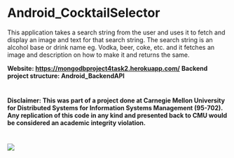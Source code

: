 # Android_CocktailSelector

This application takes a search string from the user and uses it to fetch and display an image and text for that search string. The search string is an alcohol base or drink name eg. Vodka, beer, coke, etc. and it fetches an image and description on how to make it and returns the same.

**Website: https://mongodbproject4task2.herokuapp.com/**
**Backend project structure: Android_BackendAPI**

# 

**Disclaimer: This was part of a project done at Carnegie Mellon University for Distributed Systems for Information Systems Management (95-702). Any replication of this code in any kind and presented back to CMU would be considered an academic integrity violation.**

# 

![](https://i.ibb.co/68PXF4b/android-screenshot.png)
